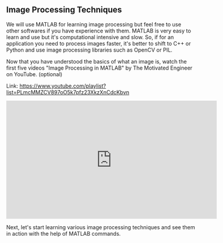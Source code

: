 ## Image Processing Techniques

We will use MATLAB for learning image processing but feel free to use other softwares if you have experience with them. MATLAB is very easy to learn and use but it's computational intensive and slow. So, if for an application you need to process images faster, it's better to shift to C++ or Python and use image processing libraries such as OpenCV or PIL.

Now that you have understood the basics of what an image is, watch the first five videos "Image Processing in MATLAB" by The Motivated Engineer on YouTube. (optional)

Link: https://www.youtube.com/playlist?list=PLmcMMZCV897oO5k7pfz23XkzXnCdcKbvn

<iframe width="560" height="315" src="https://www.youtube.com/embed/videoseries?list=PLmcMMZCV897oO5k7pfz23XkzXnCdcKbvn" frameborder="0" allowfullscreen></iframe>

Next, let's start learning various image processing techniques and see them in action with the help of MATLAB commands.
